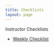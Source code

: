 ```yaml
---
title: Checklists
layout: page
---
```


Instructor Checklists
* [Weekly Checklist](/module1/checklists/weekly.html)
